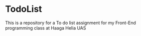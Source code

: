 # TodoList
This is a repository for a To do list assignment for my Front-End programming class at Haaga Helia UAS
